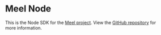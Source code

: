 # Meel Node

This is the Node SDK for the [Meel project](https://meel.dev).
View the [GitHub repository](https://github.com/borisnliscool/meel) for more information.
